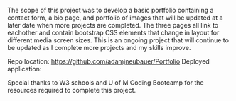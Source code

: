 The scope of this project was to develop a basic portfolio containing a contact form, a bio page, and portfolio of images that will be updated at a later date when more projects are completed. The three pages all link to eachother and contain bootstrap CSS elements that change in layout for different media screen sizes. This is an ongoing project that will continue to be updated as I complete more projects and my skills improve.

Repo location: https://github.com/adamjneubauer/Portfolio
Deployed application:

Special thanks to W3 schools and U of M Coding Bootcamp for the resources required to complete this project.

